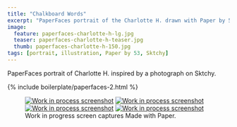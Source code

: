 ```yaml
---
title: "Chalkboard Words"
excerpt: "PaperFaces portrait of the Charlotte H. drawn with Paper by 53 on an iPad."
image: 
  feature: paperfaces-charlotte-h-lg.jpg
  teaser: paperfaces-charlotte-h-teaser.jpg
  thumb: paperfaces-charlotte-h-150.jpg
tags: [portrait, illustration, Paper by 53, Sktchy]
---
```


PaperFaces portrait of Charlotte H. inspired by a photograph on Sktchy.

{% include boilerplate/paperfaces-2.html %}

<figure class="third">
  <a href="{{ site.url }}/images/paperfaces-charlotte-h-process-1-lg.jpg"><img src="{{ site.url }}/images/paperfaces-charlotte-h-process-1-600.jpg" alt="Work in process screenshot"></a>
  <a href="{{ site.url }}/images/paperfaces-charlotte-h-process-2-lg.jpg"><img src="{{ site.url }}/images/paperfaces-charlotte-h-process-2-600.jpg" alt="Work in process screenshot"></a>
  <a href="{{ site.url }}/images/paperfaces-charlotte-h-process-3-lg.jpg"><img src="{{ site.url }}/images/paperfaces-charlotte-h-process-3-600.jpg" alt="Work in process screenshot"></a>
  <a href="{{ site.url }}/images/paperfaces-charlotte-h-process-4-lg.jpg"><img src="{{ site.url }}/images/paperfaces-charlotte-h-process-4-600.jpg" alt="Work in process screenshot"></a>
  <figcaption>Work in progress screen captures Made with Paper.</figcaption>
</figure>
